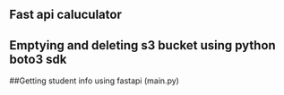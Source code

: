 ## Fast api caluculator
## Emptying and deleting s3 bucket using python boto3 sdk
##Getting student info using fastapi (main.py)
